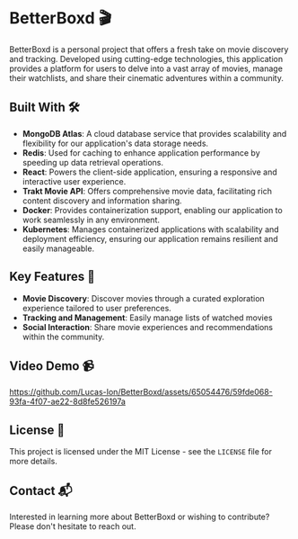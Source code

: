# BetterBoxd 🎬

BetterBoxd is a personal project that offers a fresh take on movie discovery and tracking. Developed using cutting-edge technologies, this application provides a platform for users to delve into a vast array of movies, manage their watchlists, and share their cinematic adventures within a community.

## Built With 🛠️

- **MongoDB Atlas**: A cloud database service that provides scalability and flexibility for our application's data storage needs.
- **Redis**: Used for caching to enhance application performance by speeding up data retrieval operations.
- **React**: Powers the client-side application, ensuring a responsive and interactive user experience.
- **Trakt Movie API**: Offers comprehensive movie data, facilitating rich content discovery and information sharing.
- **Docker**: Provides containerization support, enabling our application to work seamlessly in any environment.
- **Kubernetes**: Manages containerized applications with scalability and deployment efficiency, ensuring our application remains resilient and easily manageable.

## Key Features 🌟

- **Movie Discovery**: Discover movies through a curated exploration experience tailored to user preferences.
- **Tracking and Management**: Easily manage lists of watched movies
- **Social Interaction**: Share movie experiences and recommendations within the community.

## Video Demo 📹

https://github.com/Lucas-Ion/BetterBoxd/assets/65054476/59fde068-93fa-4f07-ae22-8d8fe526197a

## License 📄

This project is licensed under the MIT License - see the `LICENSE` file for more details.

## Contact 📬

Interested in learning more about BetterBoxd or wishing to contribute? Please don't hesitate to reach out.
